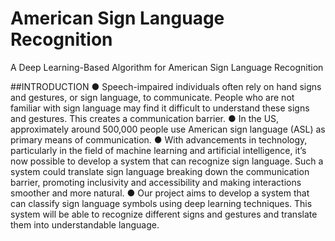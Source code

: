 # American Sign Language Recognition
A Deep Learning-Based Algorithm for American Sign Language Recognition

##INTRODUCTION
● Speech-impaired individuals often rely on hand signs and gestures, or sign language, to communicate. People who are not
familiar with sign language may find it difficult to understand these signs and gestures. This creates a communication barrier.
● In the US, approximately around 500,000 people use American sign language (ASL) as primary means of communication.
● With advancements in technology, particularly in the field of machine learning and artificial intelligence, it’s now possible to
develop a system that can recognize sign language. Such a system could translate sign language breaking down the
communication barrier, promoting inclusivity and accessibility and making interactions smoother and more natural.
● Our project aims to develop a system that can classify sign language symbols using deep learning techniques. This system will
be able to recognize different signs and gestures and translate them into understandable language.

